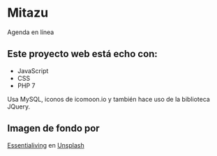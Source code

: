 # Mitazu
Agenda en línea

Este proyecto web está echo con:
-----------------------------------------------------------------------------
 - JavaScript
 - CSS
 - PHP 7

Usa MySQL, iconos de icomoon.io y también hace uso de la biblioteca JQuery.

Imagen de fondo por
-----------------------------------------------------------------------------
<a id="un_pic" href="https://unsplash.com/@essentialiving" target="_blank">Essentialiving</a> en <a id="un_pic" href="https://unsplash.com" target="_blank">Unsplash</a>
